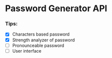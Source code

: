 # Password Generator API

### Tips:
- [X] Characters based password
- [X] Strength analyzer of password 
- [ ] Pronounceable password
- [ ] User interface